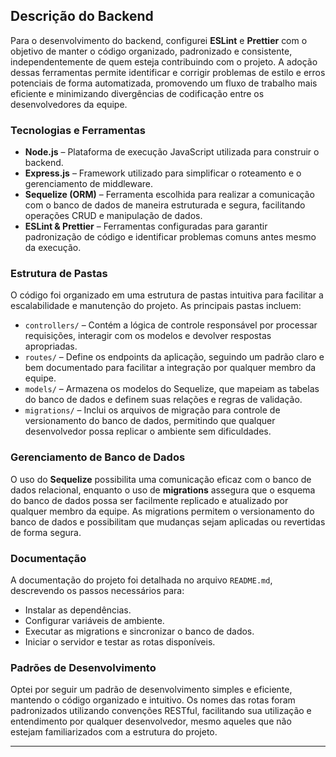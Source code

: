 ## Descrição do Backend

Para o desenvolvimento do backend, configurei **ESLint** e **Prettier** com o objetivo de manter o código organizado, padronizado e consistente, independentemente de quem esteja contribuindo com o projeto. A adoção dessas ferramentas permite identificar e corrigir problemas de estilo e erros potenciais de forma automatizada, promovendo um fluxo de trabalho mais eficiente e minimizando divergências de codificação entre os desenvolvedores da equipe.  

###  Tecnologias e Ferramentas
- **Node.js** – Plataforma de execução JavaScript utilizada para construir o backend.
- **Express.js** – Framework utilizado para simplificar o roteamento e o gerenciamento de middleware.
- **Sequelize (ORM)** – Ferramenta escolhida para realizar a comunicação com o banco de dados de maneira estruturada e segura, facilitando operações CRUD e manipulação de dados.
- **ESLint & Prettier** – Ferramentas configuradas para garantir padronização de código e identificar problemas comuns antes mesmo da execução.

### Estrutura de Pastas
O código foi organizado em uma estrutura de pastas intuitiva para facilitar a escalabilidade e manutenção do projeto. As principais pastas incluem:  
- `controllers/` – Contém a lógica de controle responsável por processar requisições, interagir com os modelos e devolver respostas apropriadas.  
- `routes/` – Define os endpoints da aplicação, seguindo um padrão claro e bem documentado para facilitar a integração por qualquer membro da equipe.  
- `models/` – Armazena os modelos do Sequelize, que mapeiam as tabelas do banco de dados e definem suas relações e regras de validação.  
- `migrations/` – Inclui os arquivos de migração para controle de versionamento do banco de dados, permitindo que qualquer desenvolvedor possa replicar o ambiente sem dificuldades.  

### Gerenciamento de Banco de Dados
O uso do **Sequelize** possibilita uma comunicação eficaz com o banco de dados relacional, enquanto o uso de **migrations** assegura que o esquema do banco de dados possa ser facilmente replicado e atualizado por qualquer membro da equipe. As migrations permitem o versionamento do banco de dados e possibilitam que mudanças sejam aplicadas ou revertidas de forma segura.  

### Documentação
A documentação do projeto foi detalhada no arquivo `README.md`, descrevendo os passos necessários para:  
- Instalar as dependências.  
- Configurar variáveis de ambiente.  
- Executar as migrations e sincronizar o banco de dados.  
- Iniciar o servidor e testar as rotas disponíveis.  

### Padrões de Desenvolvimento
Optei por seguir um padrão de desenvolvimento simples e eficiente, mantendo o código organizado e intuitivo. Os nomes das rotas foram padronizados utilizando convenções RESTful, facilitando sua utilização e entendimento por qualquer desenvolvedor, mesmo aqueles que não estejam familiarizados com a estrutura do projeto.  

---
